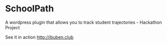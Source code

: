 # SchoolPath
A wordpress plugin that allows you to track student trajectories - Hackathon Project

See it in action http://ibuben.club
